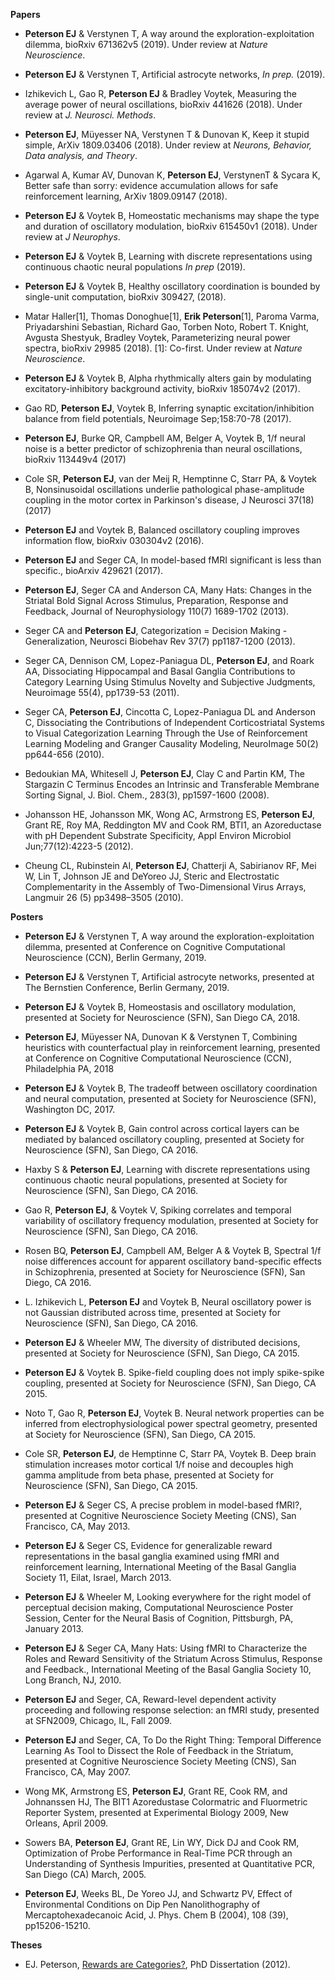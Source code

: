 **Papers**

- **Peterson EJ** & Verstynen T, A way around the exploration-exploitation dilemma, bioRxiv 671362v5 (2019). Under review at _Nature Neuroscience_.

- **Peterson EJ** & Verstynen T, Artificial astrocyte networks, _In prep._ (2019).

- Izhikevich L, Gao R, **Peterson EJ** & Bradley Voytek, Measuring the average power of neural oscillations, bioRxiv 441626 (2018). Under review at _J. Neurosci. Methods_.

- **Peterson EJ**, Müyesser NA, Verstynen T & Dunovan K, Keep it stupid simple, ArXiv 1809.03406 (2018). Under review at _Neurons, Behavior, Data analysis, and Theory_.

- Agarwal A, Kumar AV, Dunovan K, **Peterson EJ**, VerstynenT & Sycara K, Better safe than sorry: evidence accumulation allows for safe reinforcement learning, ArXiv 1809.09147 (2018).

- **Peterson EJ** & Voytek B, Homeostatic mechanisms may shape the type and duration of oscillatory modulation, bioRxiv 615450v1 (2018). Under review at _J Neurophys_.

- **Peterson EJ** & Voytek B, Learning with discrete representations using continuous chaotic neural populations _In prep_ (2019). 

- **Peterson EJ** & Voytek B, Healthy oscillatory coordination is bounded by single-unit computation, bioRxiv 309427, (2018). 

- Matar Haller[1], Thomas Donoghue[1], **Erik Peterson**[1], Paroma Varma, Priyadarshini Sebastian, Richard Gao, Torben Noto, Robert T. Knight, Avgusta Shestyuk,  Bradley Voytek, Parameterizing neural power spectra, bioRxiv 29985 (2018). [1]: Co-first. Under review at _Nature Neuroscience_.

- **Peterson EJ** & Voytek B, Alpha rhythmically alters gain by modulating excitatory-inhibitory background activity, bioRxiv 185074v2 (2017). 

- Gao RD, **Peterson EJ**, Voytek B, Inferring synaptic excitation/inhibition balance from field potentials, Neuroimage Sep;158:70-78 (2017).

- **Peterson EJ**, Burke QR, Campbell AM, Belger A, Voytek B, 1/f neural noise is a better predictor of schizophrenia than neural oscillations, bioRxiv 113449v4 (2017)

- Cole SR, **Peterson EJ**, van der Meij R, Hemptinne C, Starr PA, & Voytek B, Nonsinusoidal oscillations underlie pathological phase-amplitude coupling in the motor cortex in Parkinson's disease, J Neurosci 37(18) (2017)

- **Peterson EJ** and Voytek B, Balanced oscillatory coupling improves information flow, bioRxiv 030304v2 (2016). 

- **Peterson EJ** and Seger CA, In model-based fMRI significant is less than specific., bioArxiv 429621 (2017).

- **Peterson EJ**, Seger CA and Anderson CA, Many Hats: Changes in the Striatal Bold Signal Across Stimulus, Preparation, Response and Feedback, Journal of Neurophysiology 110(7) 1689-1702 (2013).

- Seger CA and **Peterson EJ**, Categorization = Decision Making - Generalization, Neurosci Biobehav Rev 37(7) pp1187-1200 (2013).

- Seger CA, Dennison CM, Lopez-Paniagua DL, **Peterson EJ**, and Roark AA, Dissociating Hippocampal and Basal Ganglia Contributions to Category Learning Using Stimulus Novelty and Subjective Judgments, Neuroimage 55(4), pp1739-53 (2011).

- Seger CA, **Peterson EJ**, Cincotta C, Lopez-Paniagua DL and Anderson C, Dissociating the Contributions of Independent Corticostriatal Systems to Visual Categorization Learning Through the Use of Reinforcement Learning Modeling and Granger Causality Modeling, NeuroImage 50(2) pp644-656 (2010).

- Bedoukian MA, Whitesell J, **Peterson EJ**, Clay C and Partin KM, The Stargazin C Terminus Encodes an Intrinsic and Transferable Membrane Sorting Signal, J. Biol. Chem., 283(3), pp1597-1600 (2008).

- Johansson HE, Johansson MK, Wong AC, Armstrong ES, **Peterson EJ**, Grant RE, Roy MA, Reddington MV and Cook RM, BTI1, an Azoreductase with pH Dependent Substrate Specificity, Appl Environ Microbiol Jun;77(12):4223-5 (2012).

- Cheung CL, Rubinstein AI, **Peterson EJ**, Chatterji A, Sabirianov RF, Mei W, Lin T, Johnson JE and DeYoreo JJ, Steric and Electrostatic Complementarity in the Assembly of Two-Dimensional Virus Arrays, Langmuir 26 (5) pp3498–3505 (2010).


**Posters**

- **Peterson EJ** & Verstynen T, A way around the exploration-exploitation dilemma, presented at Conference on Cognitive Computational Neuroscience (CCN), Berlin Germany, 2019.

- **Peterson EJ** & Verstynen T, Artificial astrocyte networks, presented at The Bernstien Conference, Berlin Germany, 2019.

- **Peterson EJ** & Voytek B, Homeostasis and oscillatory modulation, presented at Society for Neuroscience (SFN), San Diego CA, 2018.

- **Peterson EJ**, Müyesser NA, Dunovan K & Verstynen T, Combining heuristics with counterfactual play in reinforcement learning, presented at Conference on Cognitive Computational Neuroscience (CCN), Philadelphia PA, 2018

- **Peterson EJ** & Voytek B, The tradeoff between oscillatory coordination and neural computation, presented at Society for Neuroscience (SFN), Washington DC, 2017.

- **Peterson EJ** & Voytek B, Gain control across cortical layers can be mediated by balanced oscillatory coupling, presented at Society for Neuroscience (SFN), San Diego, CA 2016.

- Haxby S & **Peterson EJ**, Learning with discrete representations using continuous chaotic neural populations, presented at Society for Neuroscience (SFN), San Diego, CA 2016.

- Gao R, **Peterson EJ**, & Voytek V, Spiking correlates and temporal variability of oscillatory frequency modulation, presented at Society for Neuroscience (SFN), San Diego, CA 2016.

- Rosen BQ, **Peterson EJ**, Campbell AM, Belger A & Voytek B, Spectral 1/f noise differences account for apparent oscillatory band-specific effects in Schizophrenia, presented at Society for Neuroscience (SFN), San Diego, CA 2016.

- L. Izhikevich L, **Peterson EJ** and Voytek B, Neural oscillatory power is not Gaussian distributed across time, presented at Society for Neuroscience (SFN), San Diego, CA 2016.

- **Peterson EJ** & Wheeler MW, The diversity of distributed decisions, presented at Society for Neuroscience (SFN), San Diego, CA 2015.

- **Peterson EJ** & Voytek B. Spike-field coupling does not imply spike-spike coupling, presented at Society for Neuroscience (SFN), San Diego, CA 2015.

- Noto T, Gao R, **Peterson EJ**, Voytek B. Neural network properties can be inferred from electrophysiological power spectral geometry, presented at Society for Neuroscience (SFN), San Diego, CA 2015.

- Cole SR, **Peterson EJ**, de Hemptinne C, Starr PA, Voytek B. Deep brain stimulation increases motor cortical 1/f noise and decouples high gamma amplitude from beta phase, presented at Society for Neuroscience (SFN), San Diego, CA 2015.

- **Peterson EJ** & Seger CS, A precise problem in model-based fMRI?, presented at Cognitive Neuroscience Society Meeting (CNS), San Francisco, CA, May 2013.

- **Peterson EJ** & Seger CS, Evidence for generalizable reward representations in the basal ganglia examined using fMRI and reinforcement learning, International Meeting of the Basal Ganglia Society 11, Eilat, Israel, March 2013.

- **Peterson EJ** & Wheeler M, Looking everywhere for the right model of perceptual decision making, Computational Neuroscience Poster Session, Center for the Neural Basis of Cognition, Pittsburgh, PA, January 2013.

- **Peterson EJ** & Seger CA, Many Hats: Using fMRI to Characterize the Roles and Reward Sensitivity of the Striatum Across Stimulus, Response and Feedback., International Meeting of the Basal Ganglia Society 10, Long Branch, NJ, 2010.

- **Peterson EJ** and Seger, CA, Reward-level dependent activity proceeding and following response selection: an fMRI study, presented at SFN2009, Chicago, IL, Fall 2009.

- **Peterson EJ** and Seger, CA, To Do the Right Thing: Temporal Difference Learning As Tool to Dissect the Role of Feedback in the Striatum, presented at Cognitive Neuroscience Society Meeting (CNS), San Francisco, CA, May 2007.

- Wong MK, Armstrong ES, **Peterson EJ**, Grant RE, Cook RM, and Johnanssen HJ, The BIT1 Azoredustase Colormatric and Fluormetric Reporter System, presented at Experimental Biology 2009, New Orleans, April 2009.

- Sowers BA, **Peterson EJ**, Grant RE, Lin WY, Dick DJ and Cook RM, Optimization of Probe Performance in Real-Time PCR through an Understanding of Synthesis Impurities, presented at Quantitative PCR, San Diego (CA) March, 2005.

- **Peterson EJ**, Weeks BL, De Yoreo JJ, and Schwartz PV, Effect of Environmental Conditions on Dip Pen Nanolithography of Mercaptohexadecanoic Acid, J. Phys. Chem B (2004), 108 (39), pp15206-15210.

**Theses**

-   EJ. Peterson, [Rewards are Categories?](https://github.com/parenthetical-e/dissertation), PhD Dissertation (2012).

